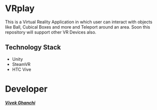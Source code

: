 # VRplay

This  is a Virtual Reality Application in which user can interact with objects like Ball, Cubical Boxes and more and Teleport around an area. Soon this repository will support other VR Devices also.

## Technology Stack

- Unity
- SteamVR
- HTC Vive


# Developer

##### [Vivek Ghanchi](https://github.com/vivekghanchi)
